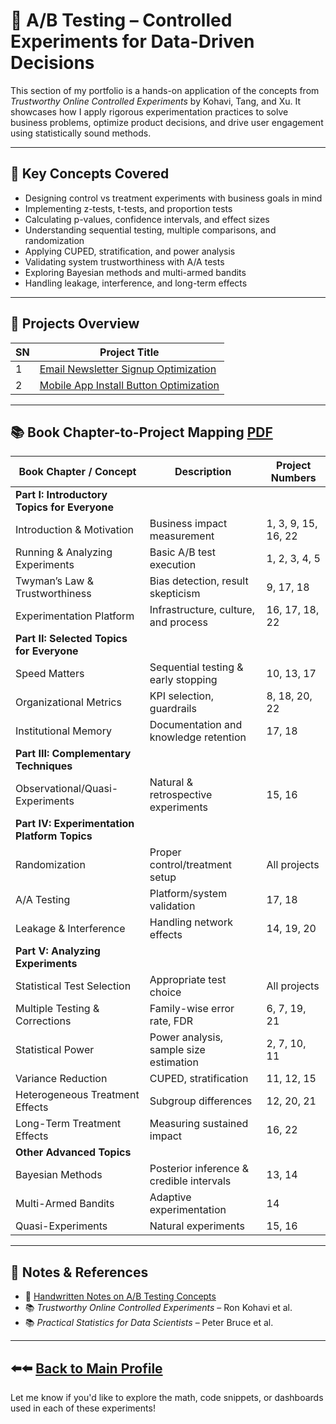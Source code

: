 # 🎯 A/B Testing – Controlled Experiments for Data-Driven Decisions

This section of my portfolio is a hands-on application of the concepts from *Trustworthy Online Controlled Experiments* by Kohavi, Tang, and Xu. It showcases how I apply rigorous experimentation practices to solve business problems, optimize product decisions, and drive user engagement using statistically sound methods.

---

## 🧪 Key Concepts Covered

- Designing control vs treatment experiments with business goals in mind
- Implementing z-tests, t-tests, and proportion tests
- Calculating p-values, confidence intervals, and effect sizes
- Understanding sequential testing, multiple comparisons, and randomization
- Applying CUPED, stratification, and power analysis
- Validating system trustworthiness with A/A tests
- Exploring Bayesian methods and multi-armed bandits
- Handling leakage, interference, and long-term effects

---

## 📁 Projects Overview 

| SN | Project Title                                                                 |
|----|--------------------------------------------------------------------------------|
| 1  | [ Email Newsletter Signup Optimization](https://github.com/DhawaDG/Email-Newsletter-Signup-Optimization)                          |
| 2  | [ Mobile App Install Button Optimization](https://github.com/DhawaDG/Mobile-App-Install-Button-Test)                          |



---

## 📚 Book Chapter-to-Project Mapping **[PDF](https://github.com/DhawaDG/AB_Testing_Project/blob/main/fullupdatedABproject.pdf)**

| Book Chapter / Concept                          | Description                                      | Project Numbers           |
|--------------------------------------------------|--------------------------------------------------|---------------------------|
| **Part I: Introductory Topics for Everyone**     |                                                  |                           |
| Introduction & Motivation                        | Business impact measurement                      | 1, 3, 9, 15, 16, 22       |
| Running & Analyzing Experiments                  | Basic A/B test execution                         | 1, 2, 3, 4, 5             |
| Twyman’s Law & Trustworthiness                   | Bias detection, result skepticism                | 9, 17, 18                 |
| Experimentation Platform                         | Infrastructure, culture, and process             | 16, 17, 18, 22            |
| **Part II: Selected Topics for Everyone**        |                                                  |                           |
| Speed Matters                                     | Sequential testing & early stopping              | 10, 13, 17                |
| Organizational Metrics                           | KPI selection, guardrails                        | 8, 18, 20, 22             |
| Institutional Memory                             | Documentation and knowledge retention            | 17, 18                    |
| **Part III: Complementary Techniques**           |                                                  |                           |
| Observational/Quasi-Experiments                  | Natural & retrospective experiments              | 15, 16                    |
| **Part IV: Experimentation Platform Topics**     |                                                  |                           |
| Randomization                                     | Proper control/treatment setup                   | All projects              |
| A/A Testing                                       | Platform/system validation                       | 17, 18                    |
| Leakage & Interference                           | Handling network effects                         | 14, 19, 20                |
| **Part V: Analyzing Experiments**                |                                                  |                           |
| Statistical Test Selection                        | Appropriate test choice                          | All projects              |
| Multiple Testing & Corrections                   | Family-wise error rate, FDR                      | 6, 7, 19, 21              |
| Statistical Power                                | Power analysis, sample size estimation           | 2, 7, 10, 11              |
| Variance Reduction                               | CUPED, stratification                            | 11, 12, 15                |
| Heterogeneous Treatment Effects                  | Subgroup differences                             | 12, 20, 21                |
| Long-Term Treatment Effects                      | Measuring sustained impact                       | 16, 22                    |
| **Other Advanced Topics**                        |                                                  |                           |
| Bayesian Methods                                 | Posterior inference & credible intervals         | 13, 14                    |
| Multi-Armed Bandits                              | Adaptive experimentation                         | 14                        |
| Quasi-Experiments                                | Natural experiments                              | 15, 16                    |

---

## 📓 Notes & References

- 📄 [Handwritten Notes on A/B Testing Concepts](#)
- 📚 *Trustworthy Online Controlled Experiments* – Ron Kohavi et al.
- 📚 *Practical Statistics for Data Scientists* – Peter Bruce et al.

---
## ⬅️⬅️ [Back to Main Profile](https://github.com/DhawaDG)

Let me know if you'd like to explore the math, code snippets, or dashboards used in each of these experiments!

